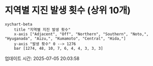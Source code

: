 # 지역별 지진 발생 횟수 (상위 10개)

```mermaid
xychart-beta
    title "지역별 지진 발생 횟수"
    x-axis ["Adjacent", "Off", "Northern", "Southern", "Noto,", "Hyuganada", "Aizu,", "Kumamoto", "Central", "Hida,"]
    y-axis "발생 횟수" 0 --> 1276
    bar [1274, 48, 10, 7, 6, 4, 4, 3, 3, 3]
```

업데이트 시간: 2025-07-05 20:03:58
